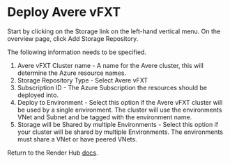 # Deploy Avere vFXT

Start by clicking on the Storage link on the left-hand vertical menu.  On the overview page, click Add Storage Repository.

The following information needs to be specified.

1. Avere vFXT Cluster name - A name for the Avere cluster, this will determine the Azure resource names.
2. Storage Repository Type - Select Avere vFXT
3. Subscription ID - The Azure Subscription the resources should be deployed into.
4. Deploy to Environment - Select this option if the Avere vFXT cluster will be used by a single environment.
The cluster will use the environments VNet and Subnet and be tagged with the environment name.
5. Storage will be Shared by multiple Environments - Select this option if your cluster will be shared by multiple Environments.
The environments must share a VNet or have peered VNets.

Return to the Render Hub [docs](README.md).

